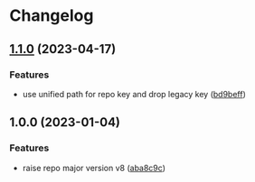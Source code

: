 # Changelog

## [1.1.0](https://github.com/rolehippie/auditbeat/compare/v1.0.0...v1.1.0) (2023-04-17)


### Features

* use unified path for repo key and drop legacy key ([bd9beff](https://github.com/rolehippie/auditbeat/commit/bd9beff2622ee54166ef48ad6587e70327449ecf))

## 1.0.0 (2023-01-04)


### Features

* raise repo major version v8 ([aba8c9c](https://github.com/rolehippie/auditbeat/commit/aba8c9ce512d6116c22794415bf6bcd840eac968))
